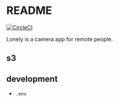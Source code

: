 # README
[![CircleCI](https://circleci.com/gh/uiureo/lonely-server.svg?style=svg)](https://circleci.com/gh/uiureo/lonely-server)

Lonely is a camera app for remote people.

## s3
## development
- `.env`
